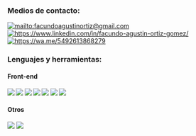 <h3 align="left">Medios de contacto:</h3>
<p align="left">
<a href="mailto:facundoagustinortiz@gmail.com" target="blank"><img align="center" src="https://img.shields.io/badge/Gmail-db4a39?style=for-the-badge&logo=gmail&logoColor=white" alt="mailto:facundoagustinortiz@gmail.com" /></a>
<a href="https://linkedin.com/in/fakuortiz/" target="blank"><img align="center" src="https://img.shields.io/badge/LinkedIn-0077B5?style=for-the-badge&logo=linkedin&logoColor=white" alt="https://www.linkedin.com/in/facundo-agustin-ortiz-gomez/" /></a>
<a href="https://wa.me/5492613868279" target="blank"><img align="center" src="https://img.shields.io/badge/WhatsApp-25D366?style=for-the-badge&logo=whatsapp&logoColor=white" alt="https://wa.me/5492613868279" /></a>
</p>

<h3 align="left">Lenguajes y herramientas:</h3>
<h4>Front-end<h4>
<img src="https://img.shields.io/badge/JS-323330?style=for-the-badge&logo=javascript&logoColor=F7DF1E"> <img src="https://img.shields.io/badge/TS-007ACC?style=for-the-badge&logo=typescript&logoColor=FFF"> <img src="https://img.shields.io/badge/HTML-E34F26?style=for-the-badge&logo=html5&logoColor=white"> <img src="https://img.shields.io/badge/CSS-1572B6?style=for-the-badge&logo=css3&logoColor=white"> <img src="https://img.shields.io/badge/Next.js-000?style=for-the-badge&logo=next.js&logoColor=fff"> <img src="https://img.shields.io/badge/React.js-20232A?style=for-the-badge&logo=react&logoColor=61DAFB"> <img src="https://img.shields.io/badge/Redux-593D88?style=for-the-badge&logo=redux&logoColor=white">
<h4>Otros</h4>
<p align="left">
<img src="https://img.shields.io/badge/GIT-E44C30?style=for-the-badge&logo=git&logoColor=white"> <img src="https://img.shields.io/badge/Figma-F24E1E?style=for-the-badge&logo=figma&logoColor=white">
</p>
